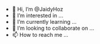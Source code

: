 - 👋 Hi, I’m @JaidyHoz
- 👀 I’m interested in ...
- 🌱 I’m currently learning ...
- 💞️ I’m looking to collaborate on ...
- 📫 How to reach me ...

<!---
JaidyHoz/JaidyHoz is a ✨ special ✨ repository because its `README.md` (this file) appears on your GitHub profile.
You can click the Preview link to take a look at your changes.
--->
